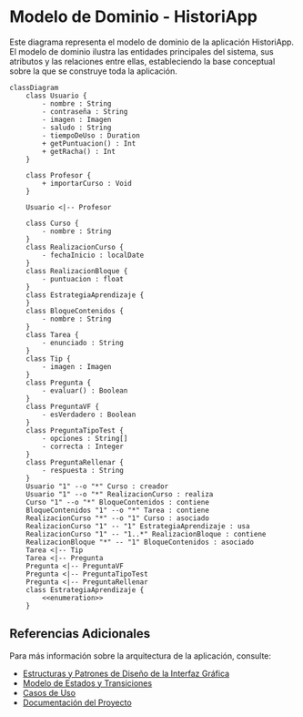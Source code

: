 # Modelo de Dominio - HistoriApp


Este diagrama representa el modelo de dominio de la aplicación HistoriApp. El modelo de dominio ilustra las entidades principales del sistema, sus atributos y las relaciones entre ellas, estableciendo la base conceptual sobre la que se construye toda la aplicación.

```mermaid
classDiagram
    class Usuario {
        - nombre : String
        - contraseña : String
        - imagen : Imagen
        - saludo : String
        - tiempoDeUso : Duration
        + getPuntuacion() : Int
        + getRacha() : Int
    }

    class Profesor {
        + importarCurso : Void
    }

    Usuario <|-- Profesor

    class Curso {
        - nombre : String
    }
    class RealizacionCurso {
        - fechaInicio : localDate
    }
    class RealizacionBloque {
        - puntuacion : float
    }
    class EstrategiaAprendizaje {
    }
    class BloqueContenidos {
        - nombre : String
    }
    class Tarea {
        - enunciado : String
    }
    class Tip {
        - imagen : Imagen
    }
    class Pregunta {
        - evaluar() : Boolean
    }
    class PreguntaVF {
        - esVerdadero : Boolean
    }
    class PreguntaTipoTest {
        - opciones : String[]
        - correcta : Integer
    }
    class PreguntaRellenar {
        - respuesta : String
    }
    Usuario "1" --o "*" Curso : creador
    Usuario "1" --o "*" RealizacionCurso : realiza
    Curso "1" --o "*" BloqueContenidos : contiene
    BloqueContenidos "1" --o "*" Tarea : contiene
    RealizacionCurso "*" --o "1" Curso : asociado
    RealizacionCurso "1" -- "1" EstrategiaAprendizaje : usa
    RealizacionCurso "1" -- "1..*" RealizacionBloque : contiene
    RealizacionBloque "*" -- "1" BloqueContenidos : asociado
    Tarea <|-- Tip
    Tarea <|-- Pregunta
    Pregunta <|-- PreguntaVF
    Pregunta <|-- PreguntaTipoTest
    Pregunta <|-- PreguntaRellenar
    class EstrategiaAprendizaje {
        <<enumeration>>
    }
```

## Referencias Adicionales

Para más información sobre la arquitectura de la aplicación, consulte:
- [Estructuras y Patrones de Diseño de la Interfaz Gráfica](modeloVista.md)
- [Modelo de Estados y Transiciones](modeloEstados.md)
- [Casos de Uso](casosDeUso.md)
- [Documentación del Proyecto](README.md)
